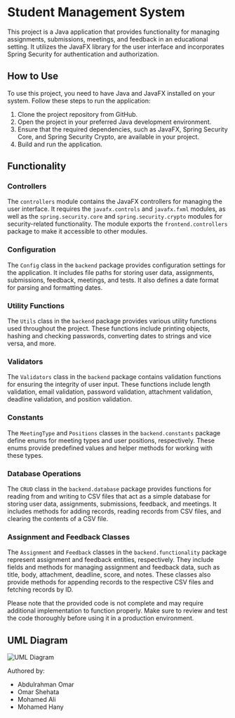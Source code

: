 # Student Management System

This project is a Java application that provides functionality for managing assignments, submissions, meetings, and feedback in an educational setting. It utilizes the JavaFX library for the user interface and incorporates Spring Security for authentication and authorization.

## How to Use

To use this project, you need to have Java and JavaFX installed on your system. Follow these steps to run the application:

1. Clone the project repository from GitHub.
2. Open the project in your preferred Java development environment.
3. Ensure that the required dependencies, such as JavaFX, Spring Security Core, and Spring Security Crypto, are available in your project.
4. Build and run the application.

## Functionality

### Controllers

The `controllers` module contains the JavaFX controllers for managing the user interface. It requires the `javafx.controls` and `javafx.fxml` modules, as well as the `spring.security.core` and `spring.security.crypto` modules for security-related functionality. The module exports the `frontend.controllers` package to make it accessible to other modules.

### Configuration

The `Config` class in the `backend` package provides configuration settings for the application. It includes file paths for storing user data, assignments, submissions, feedback, meetings, and tests. It also defines a date format for parsing and formatting dates.

### Utility Functions

The `Utils` class in the `backend` package provides various utility functions used throughout the project. These functions include printing objects, hashing and checking passwords, converting dates to strings and vice versa, and more.

### Validators

The `Validators` class in the `backend` package contains validation functions for ensuring the integrity of user input. These functions include length validation, email validation, password validation, attachment validation, deadline validation, and position validation.

### Constants

The `MeetingType` and `Positions` classes in the `backend.constants` package define enums for meeting types and user positions, respectively. These enums provide predefined values and helper methods for working with these types.

### Database Operations

The `CRUD` class in the `backend.database` package provides functions for reading from and writing to CSV files that act as a simple database for storing user data, assignments, submissions, feedback, and meetings. It includes methods for adding records, reading records from CSV files, and clearing the contents of a CSV file.

### Assignment and Feedback Classes

The `Assignment` and `Feedback` classes in the `backend.functionality` package represent assignment and feedback entities, respectively. They include fields and methods for managing assignment and feedback data, such as title, body, attachment, deadline, score, and notes. These classes also provide methods for appending records to the respective CSV files and fetching records by ID.

Please note that the provided code is not complete and may require additional implementation to function properly. Make sure to review and test the code thoroughly before using it in a production environment.

## UML Diagram
![UML Diagram]([https://example.com/images/openai_logo.png](https://github.com/egyptianego17/Student-Management-System/blob/main/UML.png?raw=true))

Authored by:
- Abdulrahman Omar
- Omar Shehata
- Mohamed Ali
- Mohamed Hany
